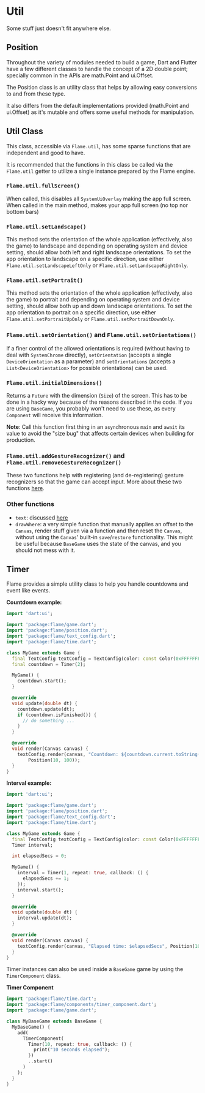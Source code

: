 # Util

Some stuff just doesn't fit anywhere else.

## Position

Throughout the variety of modules needed to build a game, Dart and Flutter have a few different classes to handle the concept of a 2D double point; specially common in the APIs are math.Point and ui.Offset.

The Position class is an utility class that helps by allowing easy conversions to and from these type.

It also differs from the default implementations provided (math.Point and ui.Offset) as it's mutable and offers some useful methods for manipulation.

## Util Class

This class, accessible via `Flame.util`, has some sparse functions that are independent and good to have.

It is recommended that the functions in this class be called via the `Flame.util` getter to utilize a single instance prepared by the Flame engine.

### `Flame.util.fullScreen()`

When called, this disables all `SystemUiOverlay` making the app full screen.
When called in the main method, makes your app full screen (no top nor bottom bars)

### `Flame.util.setLandscape()`

This method sets the orientation of the whole application (effectively, also the game) to landscape and depending on operating system and device setting, should allow both left and right landscape orientations. To set the app orientation to landscape on a specific direction, use either `Flame.util.setLandscapeLeftOnly` or `Flame.util.setLandscapeRightOnly`.

### `Flame.util.setPortrait()`

This method sets the orientation of the whole application (effectively, also the game) to portrait and depending on operating system and device setting, should allow both up and down landscape orientations. To set the app orientation to portrait on a specific direction, use either `Flame.util.setPortraitUpOnly` or `Flame.util.setPortraitDownOnly`.

### `Flame.util.setOrientation()` and `Flame.util.setOrientations()`

If a finer control of the allowed orientations is required (without having to deal with `SystemChrome` directly), `setOrientation` (accepts a single `DeviceOrientation` as a parameter) and `setOrientations` (accepts a `List<DeviceOrientation>` for possible orientations) can be used.

### `Flame.util.initialDimensions()`

Returns a `Future` with the dimension (`Size`) of the screen. This has to be done in a hacky way because of the reasons described in the code. If you are using `BaseGame`, you probably won't need to use these, as every `Component` will receive this information.

**Note**: Call this function first thing in an `async`hronous `main` and `await` its value to avoid the "size bug" that affects certain devices when building for production.

### `Flame.util.addGestureRecognizer()` and `Flame.util.removeGestureRecognizer()`

These two functions help with registering (and de-registering) gesture recognizers so that the game can accept input. More about these two functions [here](/doc/input.md#Input).

### Other functions

* `text`: discussed [here](/doc/text.md)
* `drawWhere`: a very simple function that manually applies an offset to the `Canvas`, render stuff given via a function and then reset the `Canvas`, without using the `Canvas`' built-in `save`/`restore` functionality. This might be useful because `BaseGame` uses the state of the canvas, and you should not mess with it.
 
## Timer

Flame provides a simple utility class to help you handle countdowns and event like events.

__Countdown example:__

```dart
import 'dart:ui';

import 'package:flame/game.dart';
import 'package:flame/position.dart';
import 'package:flame/text_config.dart';
import 'package:flame/time.dart';

class MyGame extends Game {
  final TextConfig textConfig = TextConfig(color: const Color(0xFFFFFFFF));
  final countdown = Timer(2);

  MyGame() {
    countdown.start();
  }

  @override
  void update(double dt) {
    countdown.update(dt);
    if (countdown.isFinished()) {
      // do something ...
    }
  }

  @override
  void render(Canvas canvas) {
    textConfig.render(canvas, "Countdown: ${countdown.current.toString()}",
        Position(10, 100));
  }
}

```

__Interval example:__

```dart
import 'dart:ui';

import 'package:flame/game.dart';
import 'package:flame/position.dart';
import 'package:flame/text_config.dart';
import 'package:flame/time.dart';

class MyGame extends Game {
  final TextConfig textConfig = TextConfig(color: const Color(0xFFFFFFFF));
  Timer interval;

  int elapsedSecs = 0;

  MyGame() {
    interval = Timer(1, repeat: true, callback: () {
      elapsedSecs += 1;
    });
    interval.start();
  }

  @override
  void update(double dt) {
    interval.update(dt);
  }

  @override
  void render(Canvas canvas) {
    textConfig.render(canvas, "Elapsed time: $elapsedSecs", Position(10, 150));
  }
}

```

Timer instances can also be used inside a `BaseGame` game by using the `TimerComponent` class.

__Timer Component__

```dart
import 'package:flame/time.dart';
import 'package:flame/components/timer_component.dart';
import 'package:flame/game.dart';

class MyBaseGame extends BaseGame {
  MyBaseGame() {
    add(
      TimerComponent(
        Timer(10, repeat: true, callback: () {
          print("10 seconds elapsed");
        })
        ..start()
      )
    );
  }
}
```
